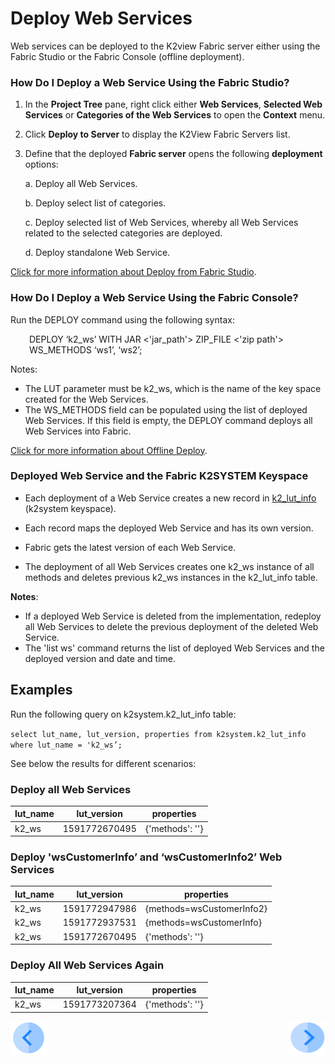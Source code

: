 # Deploy Web Services

Web services can be deployed to the K2view Fabric server either using the Fabric Studio or the Fabric Console (offline deployment).

### How Do I Deploy a Web Service Using the Fabric Studio?

1. In the **Project Tree** pane, right click either **Web Services**, **Selected Web Services** or **Categories of the Web Services** to open the **Context** menu.
2. Click **Deploy to Server** to display the K2View Fabric Servers list.
3. Define that the deployed **Fabric server** opens the following **deployment** options: 
   
    a. Deploy all Web Services.
    
    b. Deploy select list of categories.
   
    c. Deploy selected list of Web Services, whereby all Web Services related to the selected categories are deployed.
    
    d. Deploy standalone Web Service.
    

[Click for more information about Deploy from Fabric Studio](/articles/16_deploy_fabric/02_deploy_from_Fabric_Studio.md).

### How Do I Deploy a Web Service Using the Fabric Console?

Run the DEPLOY command using the following syntax:

<p style="padding-left: 30px;">DEPLOY ‘k2_ws’ WITH JAR <'jar_path'> ZIP_FILE <'zip path'> WS_METHODS ‘ws1’, ‘ws2’;  </p>

Notes: 

- The LUT parameter must be k2_ws, which is the name of the key space created for the Web Services. 
- The WS_METHODS field can be populated using the list of deployed Web Services. If this field is empty, the DEPLOY command deploys all Web Services into Fabric. 

[Click for more information about Offline Deploy](/articles/16_deploy_fabric/03_offline_deploy.md).

### Deployed Web Service and the Fabric K2SYSTEM Keyspace  

- Each deployment of a Web Service creates a new record in [k2_lut_info](/articles/02_fabric_architecture/06_cassandra_keyspaces_for_fabric.md) (k2system keyspace). 

- Each record maps the deployed Web Service and has its own version.

- Fabric gets the latest version of each Web Service.

- The deployment of all Web Services creates one k2_ws instance of all methods and deletes previous k2_ws instances in the k2_lut_info table.


**Notes**: 
- If a deployed Web Service is deleted from the implementation, redeploy all Web Services to delete the previous deployment of the deleted Web Service.
- The 'list ws' command returns the list of deployed Web Services and the deployed version and date and time.

## Examples 

Run the following query on k2system.k2_lut_info table:

`select lut_name, lut_version, properties from k2system.k2_lut_info where lut_name = 'k2_ws’;` 

See below the results for different scenarios:

### Deploy all Web Services  

| lut_name | lut_version   | properties      |
| -------- | ------------- | --------------- |
| k2_ws    | 1591772670495 | {'methods': ''} |

### Deploy 'wsCustomerInfo’ and ‘wsCustomerInfo2’ Web Services 

| lut_name | lut_version   | properties                |
| -------- | ------------- | ------------------------- |
| k2_ws    | 1591772947986 | {methods=wsCustomerInfo2} |
| k2_ws    | 1591772937531 | {methods=wsCustomerInfo}  |
| k2_ws    | 1591772670495 | {'methods': ''}           |



### Deploy All Web Services Again 

| lut_name | lut_version   | properties      |
| -------- | ------------- | --------------- |
| k2_ws    | 1591773207364 | {'methods': ''} |



[![Previous](/articles/images/Previous.png)](/articles/15_web_services/06_web_services_code_examples.md)[<img align="right" width="60" height="54" src="/articles/images/Next.png">](/articles/15_web_services/08_web_services_input_parameters.md)

